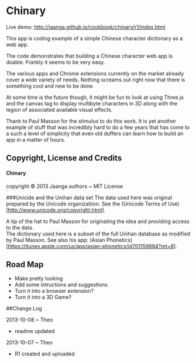 Chinary
========

Live demo: http://jaanga.github.io/cookbook/chinary/r1/index.html  

This app is coding example of a simple Chinese character dictionary as a web app.  

The code demonstrates that building a Chinese character web app is doable. Frankly it seems to be very easy.

The various apps and Chrome extensions currently on the market already cover a wide variety of needs. 
Nothing screams out right now that there is something cool and new to be done.

At some time is the future though, it might be fun to look at using Three.js and the canvas tag to display multibyte characters in 3D along with the legion of associated available visual effects.

Thank to Paul Masson for the stimulus to do this work. 
It is yet another example of stuff that was incredibly hard to do a few years that has come to a such a level of simplicity that even old duffers can learn how to build an app in a matter of hours.

## Copyright, License and Credits
#### Chinary
copyright &copy; 2013 Jaanga authors ~ MIT License

###Unicide and the Unihan data set
The data used here was original prepared by the Unicode organizatiion. 
See the (Unicode Terms of Use)[http://www.unicode.org/copyright.html].

A tip of the hat to Paul Masson for originating the idea and providing access to the data.  
The dictionary used here is a subset of the full Unihan database as modified by Paul Masson. See also his app:
(Asian Phonetics)[https://itunes.apple.com/us/app/asian-phonetics/id701159884?mt=8].


## Road Map
* Make pretty looking
* Add some intructions and suggestions
* Turn it into a browser extension?
* Turn it into a 3D Game?


##Change Log

2013-10-08 ~ Theo
* readme updated

2013-10-07 ~ Theo
* R1 created and uploaded